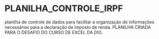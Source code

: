 # PLANILHA_CONTROLE_IRPF
planilha de controle de dados para facilitar a organização de informações necessárias para a declaração de imposto de renda.
PLANILHA CRIADA PARA O DESAFIO DO CURSO DE EXCEL DA DIO.

